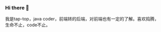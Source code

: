 ### Hi there 👋
我是tap-top，java coder，前端转的后端，对前端也有一定的了解。喜欢捣腾，生命不止，code不止。

<!--
**tap-top/tap-top** is a ✨ _special_ ✨ repository because its `README.md` (this file) appears on your GitHub profile.

Here are some ideas to get you started:

- 🔭 I’m currently working on ...
- 🌱 I’m currently learning ...
- 👯 I’m looking to collaborate on ...
- 🤔 I’m looking for help with ...
- 💬 Ask me about ...
- 📫 How to reach me: ...
- 😄 Pronouns: ...
- ⚡ Fun fact: ...
-->
